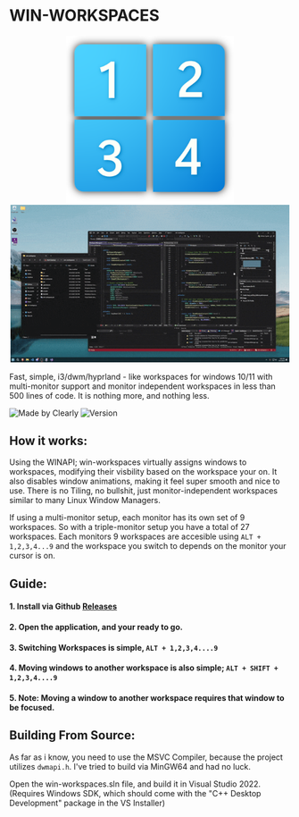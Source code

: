 # WIN-WORKSPACES
<p align="center" justify="center">
  <img src="/git-assets/win-workspaces-logo.png" alt="Screenshot" width="300"/>
  <img src="/git-assets/win-workspaces-example.gif" alt="Screenshot" width="500"/>
</p>

Fast, simple, i3/dwm/hyprland - like workspaces for windows 10/11 with multi-monitor support and monitor independent workspaces in less than 500 lines of code. It is nothing more, and nothing less.

![Made by Clearly](https://img.shields.io/badge/Made%20by-Clearly-blue)
![Version](https://img.shields.io/badge/Version-1.0.0-blue)


## How it works:
  Using the WINAPI; win-workspaces virtually assigns windows to workspaces, modifying their visbility based on the workspace your on. It also disables window animations, making it feel super smooth and nice to use.
  There is no Tiling, no bullshit, just monitor-independent workspaces similar to many Linux Window Managers. 

  If using a multi-monitor setup, each monitor has its own set of 9 workspaces. So with a triple-monitor setup you have a total of 27 workspaces. Each monitors 9 workspaces are accesible using ```ALT + 1,2,3,4...9``` and the workspace you switch to depends on the monitor your cursor is on. 

## Guide: 
  #### 1. Install via Github [Releases](https://www.google.com)

  #### 2. Open the application, and your ready to go.
  
  #### 3. Switching Workspaces is simple, ```ALT + 1,2,3,4....9``` 
  
  #### 4. Moving windows to another workspace is also simple; ```ALT + SHIFT + 1,2,3,4....9```

  #### 5. Note: Moving a window to another workspace requires that window to be focused. 

## Building From Source: 
 As far as i know, you need to use the MSVC Compiler, because the project utilizes ```dwmapi.h```. I've tried to build via MinGW64 and had no luck.

 Open the win-workspaces.sln file, and build it in Visual Studio 2022. (Requires Windows SDK, which should come with the "C++ Desktop Development" package in the VS Installer)
